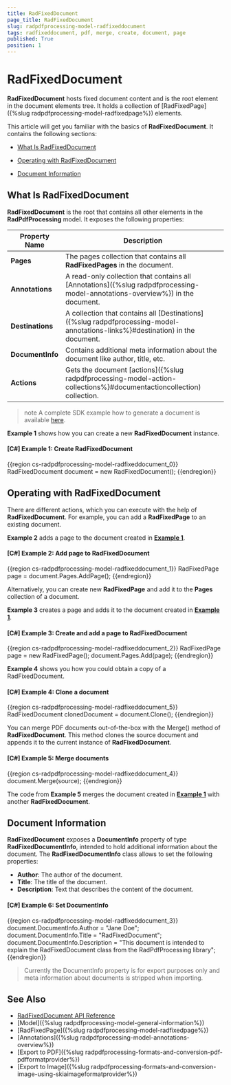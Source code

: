 ```yaml
---
title: RadFixedDocument
page_title: RadFixedDocument
slug: radpdfprocessing-model-radfixeddocument
tags: radfixeddocument, pdf, merge, create, document, page
published: True
position: 1
---
```


# RadFixedDocument

__RadFixedDocument__ hosts fixed document content and is the root element in the document elements tree. It holds a collection of [RadFixedPage]({%slug radpdfprocessing-model-radfixedpage%})  elements. 

This article will get you familiar with the basics of __RadFixedDocument__. It contains the following sections:
      
* [What Is RadFixedDocument](#what-is-radfixeddocument)

* [Operating with RadFixedDocument](#operating-with-radfixeddocument)

* [Document Information](#document-information)

## What Is RadFixedDocument

__RadFixedDocument__ is the root that contains all other elements in the __RadPdfProcessing__ model. It exposes the following properties:

|Property Name|Description|
|----|----|
|__Pages__|The pages collection that contains all __RadFixedPages__ in the document.|
|__Annotations__|A read-only collection that contains all [Annotations]({%slug radpdfprocessing-model-annotations-overview%}) in the document.|
|__Destinations__|A collection that contains all [Destinations]({%slug radpdfprocessing-model-annotations-links%}#destination) in the document.|
|__DocumentInfo__|Contains additional meta information about the document like author, title, etc.|
|**Actions**|Gets the document [actions]({%slug radpdfprocessing-model-action-collections%}#documentactioncollection) collection.| 

>note A complete SDK example how to generate a document is available [here](https://github.com/telerik/document-processing-sdk/tree/master/PdfProcessing/GenerateDocument).
            
__Example 1__ shows how you can create a new __RadFixedDocument__ instance.
        
<a name="example1"><a/>

#### __[C#] Example 1: Create RadFixedDocument__

{{region cs-radpdfprocessing-model-radfixeddocument_0}}
	RadFixedDocument document = new RadFixedDocument();
{{endregion}}

## Operating with RadFixedDocument

There are different actions, which you can execute with the help of __RadFixedDocument__. For example, you can add a __RadFixedPage__ to an existing document.
        
__Example 2__ adds a page to the document created in [__Example 1__](#example1).
        
#### __[C#] Example 2: Add page to RadFixedDocument__

{{region cs-radpdfprocessing-model-radfixeddocument_1}}
	RadFixedPage page = document.Pages.AddPage();
{{endregion}}


Alternatively, you can create new __RadFixedPage__ and add it to the __Pages__ collection of a document.
        
__Example 3__ creates a page and adds it to the document created in [__Example 1__](#example1).
        

#### __[C#] Example 3: Create and add a page to RadFixedDocument__

{{region cs-radpdfprocessing-model-radfixeddocument_2}}
	RadFixedPage page = new RadFixedPage();
	document.Pages.Add(page);
{{endregion}}

**Example 4** shows you how you could obtain a copy of a RadFixedDocument.

#### __[C#] Example 4: Clone a document__

{{region cs-radpdfprocessing-model-radfixeddocument_5}}
	RadFixedDocument clonedDocument = document.Clone();
{{endregion}}


You can merge PDF documents out-of-the-box with the Merge() method of __RadFixedDocument__. This method clones the source document and appends it to the current instance of __RadFixedDocument__.

#### __[C#] Example 5: Merge documents__

{{region cs-radpdfprocessing-model-radfixeddocument_4}}
	document.Merge(source);
{{endregion}}

The code from __Example 5__ merges the document created in [__Example 1__](#example1) with another __RadFixedDocument__.

## Document Information

__RadFixedDocument__ exposes a __DocumentInfo__ property of type __RadFixedDocumentInfo__, intended to hold additional information about the document. The __RadFixedDocumentInfo__ class allows to set the following properties:

* __Author__: The author of the document.
* __Title__: The title of the document.
* __Description__: Text that describes the content of the document.

#### __[C#] Example 6: Set DocumentInfo__

{{region cs-radpdfprocessing-model-radfixeddocument_3}}
	document.DocumentInfo.Author = "Jane Doe";
	document.DocumentInfo.Title = "RadFixedDocument";
	document.DocumentInfo.Description = "This document is intended to explain the RadFixedDocument class from the RadPdfProcessing library";
{{endregion}}

>Currently the DocumentInfo property is for export purposes only and meta information about documents is stripped when importing.

## See Also

* [RadFixedDocument API Reference](https://docs.telerik.com/devtools/document-processing/api/Telerik.Windows.Documents.Fixed.Model.RadFixedDocument.html)
* [Model]({%slug radpdfprocessing-model-general-information%})
* [RadFixedPage]({%slug radpdfprocessing-model-radfixedpage%})
* [Annotations]({%slug radpdfprocessing-model-annotations-overview%})
* [Export to PDF]({%slug radpdfprocessing-formats-and-conversion-pdf-pdfformatprovider%})
* [Export to Image]({%slug radpdfprocessing-formats-and-conversion-image-using-skiaimageformatprovider%})
